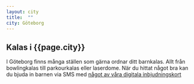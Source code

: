 ```yaml
---
layout: city
title:  ""
city: Göteborg
---
```

## Kalas i {{page.city}}

I Göteborg finns många ställen som gärna ordnar ditt barnkalas. Allt från bowlingkalas till parkourkalas eller laserdome.
När du hittat något bra kan du bjuda in barnen via SMS med [något av våra digitala inbjudningskort](http://kalas.io)
